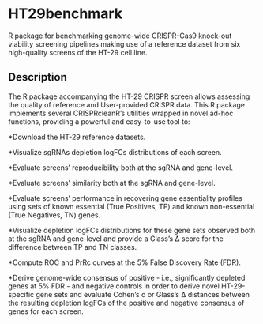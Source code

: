 # HT29benchmark
R package for benchmarking genome-wide CRISPR-Cas9 knock-out viability screening pipelines making use of a reference dataset from six high-quality screens of the HT-29 cell line.

## Description
The R package accompanying the HT-29 CRISPR screen allows assessing the quality of reference and User-provided CRISPR data. This R package implements several CRISPRcleanR’s utilities wrapped in novel ad-hoc functions, providing a powerful and easy-to-use tool to:  

*Download the HT-29 reference datasets. 

*Visualize sgRNAs depletion logFCs distributions of each screen.  

*Evaluate screens’ reproducibility both at the sgRNA and gene-level. 

*Evaluate screens’ similarity both at the sgRNA and gene-level. 

*Evaluate screens’ performance in recovering gene essentiality profiles using sets of known essential (True Positives, TP) and known non-essential (True Negatives, TN) genes. 

*Visualize depletion logFCs distributions for these gene sets observed both at the sgRNA and gene-level and provide a Glass’s Δ score for the difference between TP and TN classes. 

*Compute ROC and PrRc curves at the 5% False Discovery Rate (FDR). 

*Derive genome-wide consensus of positive - i.e., significantly depleted genes at 5% FDR - and negative controls in order to derive novel HT-29-specific gene sets and evaluate Cohen’s d or Glass’s Δ distances between the resulting depletion logFCs of the positive and negative consensus of genes for each screen.  
